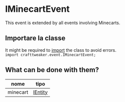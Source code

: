 # IMinecartEvent

This event is extended by all events involving Minecarts.

## Importare la classe
It might be required to [import](/AdvancedFunctions/Import/) the class to avoid errors.  
`import crafttweaker.event.IMinecartEvent;`

## What can be done with them?

| nome     | tipo                                  |
| -------- | ------------------------------------- |
| minecart | [IEntity](/Vanilla/Entities/IEntity/) |
